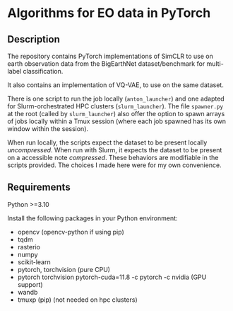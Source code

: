 # Algorithms for EO data in PyTorch

## Description

The repository contains PyTorch implementations of SimCLR
to use on earth observation data from the BigEarthNet dataset/benchmark
for multi-label classification.

It also contains an implementation of VQ-VAE, to use on the same dataset.

There is one script to run the job locally (`anton_launcher`)
and one adapted for Slurm-orchestrated HPC clusters (`slurm_launcher`).
The file `spawner.py` at the root (called by `slurm_launcher`)
also offer the option to spawn arrays of jobs locally within a Tmux session
(where each job spawned has its own window within the session).

When run locally, the scripts expect the dataset to be present locally _uncompressed_.
When run with Slurm, it expects the dataset to be present on a accessible note _compressed_.
These behaviors are modifiable in the scripts provided.
The choices I made here were for my own convenience.

## Requirements

Python >=3.10

Install the following packages in your Python environment:
+ opencv (opencv-python if using pip)
+ tqdm
+ rasterio
+ numpy
+ scikit-learn
+ pytorch, torchvision (pure CPU)
+ pytorch torchvision pytorch-cuda=11.8 -c pytorch -c nvidia (GPU support)
+ wandb
+ tmuxp (pip) (not needed on hpc clusters)
